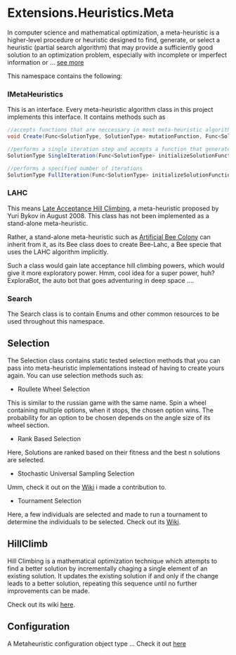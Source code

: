 # Extensions.Heuristics.Meta

In computer science and mathematical optimization, a meta-heuristic is a higher-level procedure or heuristic designed to find, generate, or select a heuristic (partial search algorithm) that may provide a sufficiently good solution to an optimization problem, especially with incomplete or imperfect information or ... [see more](https://en.wikipedia.org/wiki/Metaheuristic)

This namespace contains the following:

### IMetaHeuristics

This is an interface. Every meta-heuristic algorithm class in this project implements this interface. It contains methods such as 

```cs
//accepts functions that are neccessary in most meta-heuristic algorithms
void Create(Func<SolutionType, SolutionType> mutationFunction, Func<SolutionType, double> objectiveFunction, Func<SolutionType, SolutionType> cloneFunction, Func<IEnumerable<SolutionType>, IEnumerable<double>, int, IEnumerable<SolutionType>> selectionFunction);

//performs a single iteration step and accepts a function that generates an initial solution
SolutionType SingleIteration(Func<SolutionType> initializeSolutionFunction, bool writeToConsole = false);

//performs a specified number of iterations
SolutionType FullIteration(Func<SolutionType> initializeSolutionFunction, int noOfIterations = 500, bool writeToConsole = false);
```

### LAHC

This means [Late Acceptance Hill Climbing](http://www.yuribykov.com/LAHC/), a meta-heuristic proposed by Yuri Bykov in August 2008. This class has not been implemented as a stand-alone meta-heuristic. 

Rather, a stand-alone meta-heuristic such as [Artificial Bee Colony](https://github.com/mykeels/Extensions/tree/master/Extensions/Heuristics/Meta) can inherit from it, as its Bee class does to create Bee-Lahc, a Bee specie that uses the LAHC algorithm implicitly. 

Such a class would gain late acceptance hill climbing powers, which would give it more exploratory power. Hmm, cool idea for a super power, huh? ExploraBot, the auto bot that goes adventuring in deep space ....

### Search

The Search class is to contain Enums and other common resources to be used throughout this namespace.

## Selection

The Selection class contains static tested selection methods that you can pass into meta-heuristic implementations instead of having to create yours again. You can use selection methods such as:

- Roullete Wheel Selection

This is similar to the russian game with the same name. Spin a wheel containing multiple options, when it stops, the chosen option wins. The probability for an option to be chosen depends on the angle size of its wheel section.

- Rank Based Selection

Here, Solutions are ranked based on their fitness and the best n solutions are selected. 

- Stochastic Universal Sampling Selection

Umm, check it out on the [Wiki](https://en.wikipedia.org/wiki/Stochastic_universal_sampling) i made a contribution to.

- Tournament Selection

Here, a few individuals are selected and made to run a tournament to determine the individuals to be selected. Check out its [Wiki](https://en.wikipedia.org/wiki/Tournament_selection).

## HillClimb<SolutionType>

Hill Climbing is a mathematical optimization technique which attempts to find a better solution by incrementally chaging a single element of an existing solution. It updates the existing solution if and only if the change leads to a better solution, repeating this sequence until no further improvements can be made.

Check out its wiki [here](https://en.wikipedia.org/wiki/Hill_climbing).

## Configuration<SolutionType>

A Metaheuristic configuration object type ... Check it out [here](Configuration.md)